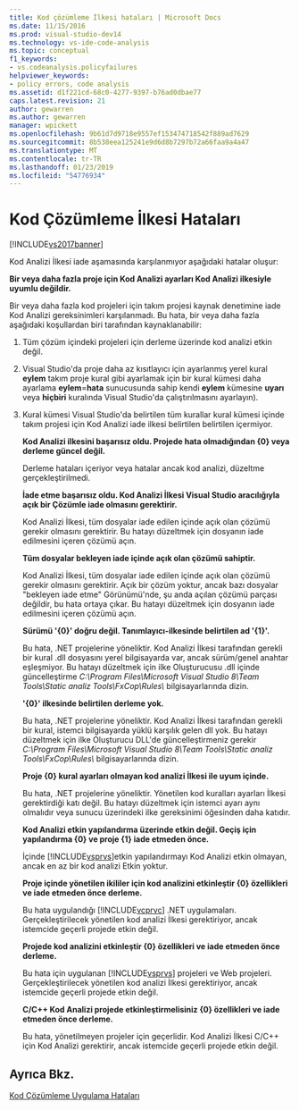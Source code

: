 ```yaml
---
title: Kod çözümleme İlkesi hataları | Microsoft Docs
ms.date: 11/15/2016
ms.prod: visual-studio-dev14
ms.technology: vs-ide-code-analysis
ms.topic: conceptual
f1_keywords:
- vs.codeanalysis.policyfailures
helpviewer_keywords:
- policy errors, code analysis
ms.assetid: d1f221cd-68c0-4277-9397-b76ad0dbae77
caps.latest.revision: 21
author: gewarren
ms.author: gewarren
manager: wpickett
ms.openlocfilehash: 9b61d7d9718e9557ef153474718542f889ad7629
ms.sourcegitcommit: 8b538eea125241e9d6d8b7297b72a66faa9a4a47
ms.translationtype: MT
ms.contentlocale: tr-TR
ms.lasthandoff: 01/23/2019
ms.locfileid: "54776934"
---
```

# <a name="code-analysis-policy-errors"></a>Kod Çözümleme İlkesi Hataları
[!INCLUDE[vs2017banner](../includes/vs2017banner.md)]

Kod Analizi İlkesi iade aşamasında karşılanmıyor aşağıdaki hatalar oluşur:  
  
 **Bir veya daha fazla proje için Kod Analizi ayarları Kod Analizi ilkesiyle uyumlu değildir.**  
  
 Bir veya daha fazla kod projeleri için takım projesi kaynak denetimine iade Kod Analizi gereksinimleri karşılanmadı. Bu hata, bir veya daha fazla aşağıdaki koşullardan biri tarafından kaynaklanabilir:  
  
1. Tüm çözüm içindeki projeleri için derleme üzerinde kod analizi etkin değil.  
  
2. Visual Studio'da proje daha az kısıtlayıcı için ayarlanmış yerel kural **eylem** takım proje kural gibi ayarlamak için bir kural kümesi daha ayarlama **eylem**=**hata**  sunucusunda sahip kendi **eylem** kümesine **uyarı** veya **hiçbiri** kuralında Visual Studio'da çalıştırılmasını ayarlayın).  
  
3. Kural kümesi Visual Studio'da belirtilen tüm kurallar kural kümesi içinde takım projesi için Kod Analizi iade ilkesi belirtilen belirtilen içermiyor.  
  
   **Kod Analizi ilkesini başarısız oldu. Projede hata olmadığından {0} veya derleme güncel değil.**  
  
   Derleme hataları içeriyor veya hatalar ancak kod analizi, düzeltme gerçekleştirilmedi.  
  
   **İade etme başarısız oldu. Kod Analizi İlkesi Visual Studio aracılığıyla açık bir Çözümle iade olmasını gerektirir.**  
  
   Kod Analizi İlkesi, tüm dosyalar iade edilen içinde açık olan çözümü gerekir olmasını gerektirir. Bu hatayı düzeltmek için dosyanın iade edilmesini içeren çözümü açın.  
  
   **Tüm dosyalar bekleyen iade içinde açık olan çözümü sahiptir.**  
  
   Kod Analizi İlkesi, tüm dosyalar iade edilen içinde açık olan çözümü gerekir olmasını gerektirir. Açık bir çözüm yoktur, ancak bazı dosyalar "bekleyen iade etme" Görünümü'nde, şu anda açılan çözümü parçası değildir, bu hata ortaya çıkar. Bu hatayı düzeltmek için dosyanın iade edilmesini içeren çözümü açın.  
  
   **Sürümü '{0}' doğru değil. Tanımlayıcı-ilkesinde belirtilen ad '{1}'.**  
  
   Bu hata, .NET projelerine yöneliktir. Kod Analizi İlkesi tarafından gerekli bir kural .dll dosyasını yerel bilgisayarda var, ancak sürüm/genel anahtar eşleşmiyor. Bu hatayı düzeltmek için ilke Oluşturucusu .dll içinde güncelleştirme *C:\Program Files\Microsoft Visual Studio 8\Team Tools\Static analiz Tools\FxCop\Rules\\*  bilgisayarlarında dizin.  
  
   **'{0}' ilkesinde belirtilen derleme yok.**  
  
   Bu hata, .NET projelerine yöneliktir. Kod Analizi İlkesi tarafından gerekli bir kural, istemci bilgisayarda yüklü karşılık gelen dll yok. Bu hatayı düzeltmek için ilke Oluşturucu DLL'de güncelleştirmeniz gerekir *C:\Program Files\Microsoft Visual Studio 8\Team Tools\Static analiz Tools\FxCop\Rules\\*  bilgisayarlarında dizin.  
  
   **Proje {0} kural ayarları olmayan kod analizi İlkesi ile uyum içinde.**  
  
   Bu hata, .NET projelerine yöneliktir. Yönetilen kod kuralları ayarları İlkesi gerektirdiği katı değil. Bu hatayı düzeltmek için istemci ayarı aynı olmalıdır veya sunucu üzerindeki ilke gereksinimi öğesinden daha katıdır.  
  
   **Kod Analizi etkin yapılandırma üzerinde etkin değil. Geçiş için yapılandırma {0} ve proje {1} iade etmeden önce.**  
  
   İçinde [!INCLUDE[vsprvs](../includes/vsprvs-md.md)]etkin yapılandırmayı Kod Analizi etkin olmayan, ancak en az bir kod analizi Etkin yoktur.  
  
   **Proje içinde yönetilen ikililer için kod analizini etkinleştir {0} özellikleri ve iade etmeden önce derleme.**  
  
   Bu hata uygulandığı [!INCLUDE[vcprvc](../includes/vcprvc-md.md)] .NET uygulamaları. Gerçekleştirilecek yönetilen kod analizi İlkesi gerektiriyor, ancak istemcide geçerli projede etkin değil.  
  
   **Projede kod analizini etkinleştir {0} özellikleri ve iade etmeden önce derleme.**  
  
   Bu hata için uygulanan [!INCLUDE[vsprvs](../includes/vsprvs-md.md)] projeleri ve Web projeleri. Gerçekleştirilecek yönetilen kod analizi İlkesi gerektiriyor, ancak istemcide geçerli projede etkin değil.  
  
   **C/C++ Kod Analizi projede etkinleştirmelisiniz {0} özellikleri ve iade etmeden önce derleme.**  
  
   Bu hata, yönetilmeyen projeler için geçerlidir. Kod Analizi İlkesi C/C++ için Kod Analizi gerektirir, ancak istemcide geçerli projede etkin değil.  
  
## <a name="see-also"></a>Ayrıca Bkz.  
 [Kod Çözümleme Uygulama Hataları](../code-quality/code-analysis-application-errors.md)
